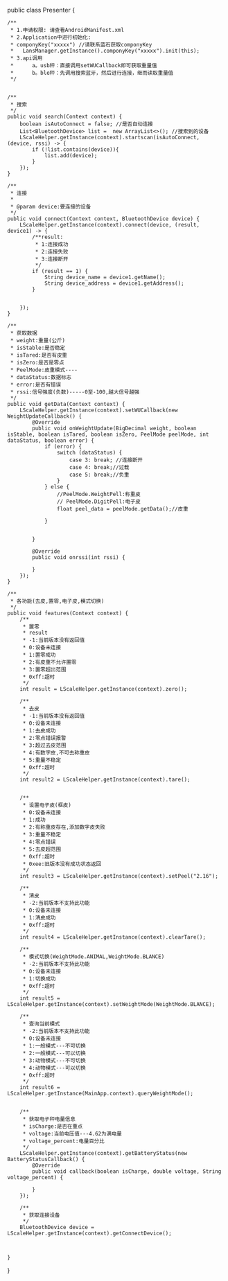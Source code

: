 public class Presenter {

    /**
     * 1.申请权限: 请查看AndroidManifest.xml
     * 2.Application中进行初始化:
     * componyKey("xxxxx") //请联系蓝石获取componyKey
     *   LansManager.getInstance().componyKey("xxxxx").init(this);
     * 3.api调用
     *      a。usb秤：直接调用setWUCallback即可获取重量值
     *      b。ble秤：先调用搜索蓝牙，然后进行连接，继而读取重量值
     */
    

    /**
     * 搜索
     */
    public void search(Context context) {
        boolean isAutoConnect = false; //是否自动连接
        List<BluetoothDevice> list =  new ArrayList<>(); //搜索到的设备
        LScaleHelper.getInstance(context).startscan(isAutoConnect, (device, rssi) -> {
            if (!list.contains(device)){
                list.add(device);
            }
        });
    }

    /**
     * 连接
     *
     * @param device:要连接的设备
     */
    public void connect(Context context, BluetoothDevice device) {
        LScaleHelper.getInstance(context).connect(device, (result, device1) -> {
            /**result:
             * 1:连接成功
             * 2:连接失败
             * 3:连接断开
             */
            if (result == 1) {
                String device_name = device1.getName();
                String device_address = device1.getAddress();
            }


        });
    }

    /**
     * 获取数据
     * weight:重量(公斤)
     * isStable:是否稳定
     * isTared:是否有皮重
     * isZero:是否是零点
     * PeelMode:皮重模式----
     * dataStatus:数据标志
     * error:是否有错误
     * rssi:信号强度(负数)-----0至-100,越大信号越强
     */
    public void getData(Context context) {
        LScaleHelper.getInstance(context).setWUCallback(new WeightUpdateCallback() {
            @Override
            public void onWeightUpdate(BigDecimal weight, boolean isStable, boolean isTared, boolean isZero, PeelMode peelMode, int dataStatus, boolean error) {
                if (error) {
                    switch (dataStatus) {
                        case 3: break; //连接断开
                        case 4: break;//过载
                        case 5: break;//负重
                    }
                } else {
                    //PeelMode.WeightPell:称重皮
                    // PeelMode.DigitPell:电子皮
                    float peel_data = peelMode.getData();//皮重

                }


            }

            @Override
            public void onrssi(int rssi) {

            }
        });
    }

    /**
     * 各功能(去皮,置零,电子皮,模式切换)
     */
    public void features(Context context) {
        /**
         * 置零
         * result
         * -1:当前版本没有返回值
         * 0:设备未连接
         * 1:置零成功
         * 2:有皮重不允许置零
         * 3:置零超出范围
         * 0xff:超时
         */
        int result = LScaleHelper.getInstance(context).zero();

        /**
         * 去皮
         * -1:当前版本没有返回值
         * 0:设备未连接
         * 1:去皮成功
         * 2:零点错误报警
         * 3:超过去皮范围
         * 4:有数字皮,不可去称重皮
         * 5:重量不稳定
         * 0xff:超时
         */
        int result2 = LScaleHelper.getInstance(context).tare();


        /**
         * 设置电子皮(框皮)
         * 0:设备未连接
         * 1:成功
         * 2:有称重皮存在,添加数字皮失败
         * 3:重量不稳定
         * 4:零点错误
         * 5:去皮超范围
         * 0xff:超时
         * 0xee:旧版本没有成功状态返回
         */
        int result3 = LScaleHelper.getInstance(context).setPeel("2.16");

        /**
         * 清皮
         * -2:当前版本不支持此功能
         * 0:设备未连接
         * 1:清皮成功
         * 0xff:超时
         */
        int result4 = LScaleHelper.getInstance(context).clearTare();

        /**
         * 模式切换(WeightMode.ANIMAL,WeightMode.BLANCE)
         * -2:当前版本不支持此功能
         * 0:设备未连接
         * 1:切换成功
         * 0xff:超时
         */
        int result5 = LScaleHelper.getInstance(context).setWeightMode(WeightMode.BLANCE);

        /**
         * 查询当前模式
         * -2:当前版本不支持此功能
         * 0:设备未连接
         * 1:一般模式---不可切换
         * 2:一般模式---可以切换
         * 3:动物模式---不可切换
         * 4:动物模式---可以切换
         * 0xff:超时
         */
        int result6 = LScaleHelper.getInstance(MainApp.context).queryWeightMode();


        /**
         * 获取电子秤电量信息
         * isCharge:是否在重点
         * voltage:当前电压值---4.62为满电量
         * voltage_percent:电量百分比
         */
        LScaleHelper.getInstance(context).getBatteryStatus(new BatteryStatusCallback() {
            @Override
            public void callback(boolean isCharge, double voltage, String voltage_percent) {

            }
        });

        /**
         * 获取连接设备
         */
        BluetoothDevice device = LScaleHelper.getInstance(context).getConnectDevice();



    }


}




























